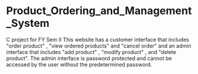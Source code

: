 # Product_Ordering_and_Management_System
C project for FY Sem II
This website has a customer interface that includes "order product" , "view ordered products" and "cancel order" and an admin interface that includes "add product" , "modify product" , and "delete product".
The admin interface is password protected and cannot be accessed by the user without the predetermined password.
